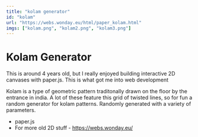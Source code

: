 ```yaml
---
title: "kolam generator"
id: "kolam"
url: "https://webs.wonday.eu/html/paper_kolam.html"
imgs: ["kolam.png", "kolam2.png", "kolam3.png"]
---
```


# Kolam Generator

This is around 4 years old, but I really enjoyed building interactive 2D canvases with paper.js. This is what got me into web development

Kolam is a type of geometric pattern traditonally drawn on the floor by the entrance in india.
A lot of these feature this grid of twisted lines, so for fun a random generator for kolam patterns.
Randomly generated with a variety of parameters.

- paper.js
- For more old 2D stuff - https://webs.wonday.eu/
